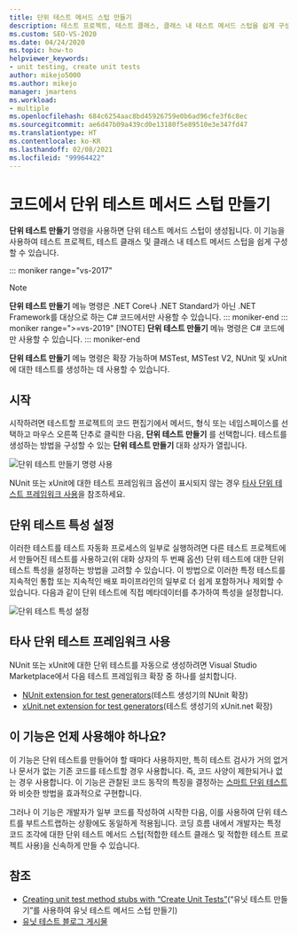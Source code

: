 ```yaml
---
title: 단위 테스트 메서드 스텁 만들기
description: 테스트 프로젝트, 테스트 클래스, 클래스 내 테스트 메서드 스텁을 쉽게 구성할 수 있는 단위 테스트 만들기 명령을 사용하는 방법을 알아봅니다.
ms.custom: SEO-VS-2020
ms.date: 04/24/2020
ms.topic: how-to
helpviewer_keywords:
- unit testing, create unit tests
author: mikejo5000
ms.author: mikejo
manager: jmartens
ms.workload:
- multiple
ms.openlocfilehash: 684c6254aac8bd45926759e0b6ad96cfe3f6c8ec
ms.sourcegitcommit: ae6d47b09a439cd0e13180f5e89510e3e347fd47
ms.translationtype: HT
ms.contentlocale: ko-KR
ms.lasthandoff: 02/08/2021
ms.locfileid: "99964422"
---
```

# <a name="create-unit-test-method-stubs-from-code"></a>코드에서 단위 테스트 메서드 스텁 만들기

**단위 테스트 만들기** 명령을 사용하면 단위 테스트 메서드 스텁이 생성됩니다. 이 기능을 사용하여 테스트 프로젝트, 테스트 클래스 및 클래스 내 테스트 메서드 스텁을 쉽게 구성할 수 있습니다.

::: moniker range="vs-2017"
> [!NOTE]
> **단위 테스트 만들기** 메뉴 명령은 .NET Core나 .NET Standard가 아닌 .NET Framework를 대상으로 하는 C# 코드에서만 사용할 수 있습니다.
::: moniker-end
::: moniker range=">=vs-2019"
> [!NOTE]
> **단위 테스트 만들기** 메뉴 명령은 C# 코드에만 사용할 수 있습니다.
::: moniker-end

**단위 테스트 만들기** 메뉴 명령은 확장 가능하며 MSTest, MSTest V2, NUnit 및 xUnit에 대한 테스트를 생성하는 데 사용할 수 있습니다.

## <a name="get-started"></a>시작

시작하려면 테스트할 프로젝트의 코드 편집기에서 메서드, 형식 또는 네임스페이스를 선택하고 마우스 오른쪽 단추로 클릭한 다음, **단위 테스트 만들기** 를 선택합니다. 테스트를 생성하는 방법을 구성할 수 있는 **단위 테스트 만들기** 대화 상자가 열립니다.

![단위 테스트 만들기 명령 사용](media/createunittestcommand.png)

NUnit 또는 xUnit에 대한 테스트 프레임워크 옵션이 표시되지 않는 경우 [타사 단위 테스트 프레임워크 사용](#use-third-party-unit-test-frameworks)을 참조하세요.

## <a name="set-unit-test-traits"></a>단위 테스트 특성 설정

이러한 테스트를 테스트 자동화 프로세스의 일부로 실행하려면 다른 테스트 프로젝트에서 만들어진 테스트를 사용하고(위 대화 상자의 두 번째 옵션) 단위 테스트에 대한 단위 테스트 특성을 설정하는 방법을 고려할 수 있습니다. 이 방법으로 이러한 특정 테스트를 지속적인 통합 또는 지속적인 배포 파이프라인의 일부로 더 쉽게 포함하거나 제외할 수 있습니다. 다음과 같이 단위 테스트에 직접 메타데이터를 추가하여 특성을 설정합니다.

![단위 테스트 특성 설정](media/createunittest.png)

## <a name="use-third-party-unit-test-frameworks"></a>타사 단위 테스트 프레임워크 사용

NUnit 또는 xUnit에 대한 단위 테스트를 자동으로 생성하려면 Visual Studio Marketplace에서 다음 테스트 프레임워크 확장 중 하나를 설치합니다.

* [NUnit extension for test generators](https://marketplace.visualstudio.com/items?itemName=NUnitDevelopers.TestGeneratorNUnitextension)(테스트 생성기의 NUnit 확장)
* [xUnit.net extension for test generators](https://marketplace.visualstudio.com/items?itemName=BradWilson.xUnitnetTestExtensions)(테스트 생성기의 xUnit.net 확장)

## <a name="when-should-i-use-this-feature"></a>이 기능은 언제 사용해야 하나요?

이 기능은 단위 테스트를 만들어야 할 때마다 사용하지만, 특히 테스트 검사가 거의 없거나 문서가 없는 기존 코드를 테스트할 경우 사용합니다. 즉, 코드 사양이 제한되거나 없는 경우 사용합니다. 이 기능은 관찰된 코드 동작의 특징을 결정하는 [스마트 단위 테스트](https://devblogs.microsoft.com/devops/introducing-smart-unit-tests/)와 비슷한 방법을 효과적으로 구현합니다.

그러나 이 기능은 개발자가 일부 코드를 작성하여 시작한 다음, 이를 사용하여 단위 테스트를 부트스트랩하는 상황에도 동일하게 적용됩니다. 코딩 흐름 내에서 개발자는 특정 코드 조각에 대한 단위 테스트 메서드 스텁(적합한 테스트 클래스 및 적합한 테스트 프로젝트 사용)을 신속하게 만들 수 있습니다.

## <a name="see-also"></a>참조

- [Creating unit test method stubs with “Create Unit Tests”](https://devblogs.microsoft.com/devops/creating-unit-test-method-stubs-with-create-unit-tests/)(“유닛 테스트 만들기”를 사용하여 유닛 테스트 메서드 스텁 만들기)
- [유닛 테스트 블로그 게시물](https://devblogs.microsoft.com/devops/?s=unit+testing)
